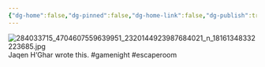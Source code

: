 ```yaml
---
{"dg-home":false,"dg-pinned":false,"dg-home-link":false,"dg-publish":true,"tags":["dgblip"],"disabled rules":["yaml-title","yaml-title-alias","file-name-heading"],"title":"philipp on instagram @ 2022-05-27","created-date":"2022-05-27T10:00:00","updated-date":"2025-05-02T17:43:08","dg-path":"blips/18161348332223685.md","permalink":"/blips/18161348332223685/","dgPassFrontmatter":true}
---
```



![284033715_4704607559639951_2320144923987684021_n_18161348332223685.jpg](/img/user/attachments/284033715_4704607559639951_2320144923987684021_n_18161348332223685.jpg)
Jaqen H‘Ghar wrote this. #gamenight #escaperoom



